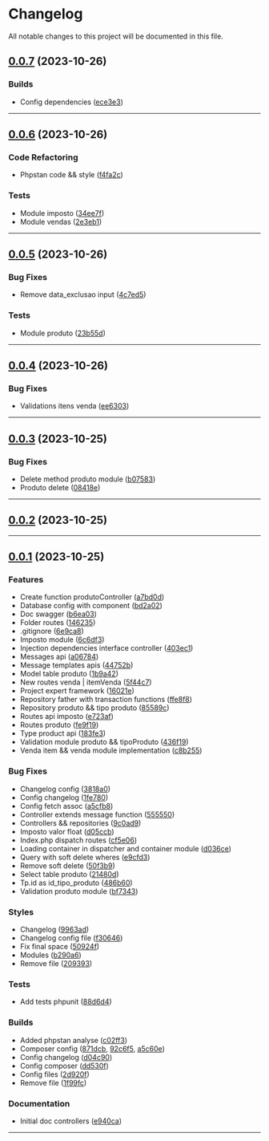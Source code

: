 <!--- BEGIN HEADER -->
# Changelog

All notable changes to this project will be documented in this file.
<!--- END HEADER -->

## [0.0.7](https://github.com/jonas-elias/mercado-software-expert/compare/v0.0.6...v0.0.7) (2023-10-26)

### Builds

* Config dependencies ([ece3e3](https://github.com/jonas-elias/mercado-software-expert/commit/ece3e3afc0cf0393c6d3f2a66bbf8a75e6b9a21f))


---

## [0.0.6](https://github.com/jonas-elias/mercado-software-expert/compare/v0.0.5...v0.0.6) (2023-10-26)

### Code Refactoring

* Phpstan code && style ([f4fa2c](https://github.com/jonas-elias/mercado-software-expert/commit/f4fa2c3bea956bdbcabfd832a800a91eaa44afbf))

### Tests

* Module imposto ([34ee7f](https://github.com/jonas-elias/mercado-software-expert/commit/34ee7f997eb80683c119973f4a34d9807d9f6155))
* Module vendas ([2e3eb1](https://github.com/jonas-elias/mercado-software-expert/commit/2e3eb1088384f17bde4012d0691de773ca6c1ff8))


---

## [0.0.5](https://github.com/jonas-elias/mercado-software-expert/compare/v0.0.4...v0.0.5) (2023-10-26)

### Bug Fixes

* Remove data_exclusao input ([4c7ed5](https://github.com/jonas-elias/mercado-software-expert/commit/4c7ed52b43298bf82144d86621924a436dff37b0))

### Tests

* Module produto ([23b55d](https://github.com/jonas-elias/mercado-software-expert/commit/23b55d016698b962c46530bb8919865e3afa8eb7))


---

## [0.0.4](https://github.com/jonas-elias/mercado-software-expert/compare/v0.0.3...v0.0.4) (2023-10-26)

### Bug Fixes

* Validations itens venda ([ee6303](https://github.com/jonas-elias/mercado-software-expert/commit/ee6303c6d52c429b9607610c7eb0cafb6df4811b))


---

## [0.0.3](https://github.com/jonas-elias/mercado-software-expert/compare/v0.0.2...v0.0.3) (2023-10-25)

### Bug Fixes

* Delete method produto module ([b07583](https://github.com/jonas-elias/mercado-software-expert/commit/b07583b82e4a64a763008c5eada1ac77958eb796))
* Produto delete ([08418e](https://github.com/jonas-elias/mercado-software-expert/commit/08418e4f2bdfae86bd9e9cff0d05ba76961dca0e))


---

## [0.0.2](https://github.com/jonas-elias/mercado-software-expert/compare/v0.0.1...v0.0.2) (2023-10-25)


---

## [0.0.1](https://github.com/jonas-elias/mercado-software-expert/compare/02e6cd24097602178c58a9aa004d6160b1b0ea7b...v0.0.1) (2023-10-25)

### Features

* Create function produtoController ([a7bd0d](https://github.com/jonas-elias/mercado-software-expert/commit/a7bd0dc0541a2977b9cc599cec054012ed5a6d8e))
* Database config with component ([bd2a02](https://github.com/jonas-elias/mercado-software-expert/commit/bd2a026d4b33a6bd4a403c211a04ba68f32982bf))
* Doc swagger ([b6ea03](https://github.com/jonas-elias/mercado-software-expert/commit/b6ea0387ab5dd7c30f7b8d4ddff6c789fecbc267))
* Folder routes ([146235](https://github.com/jonas-elias/mercado-software-expert/commit/14623530e6ba56f29a099a02bbad88fd473c2a26))
* .gitignore ([6e9ca8](https://github.com/jonas-elias/mercado-software-expert/commit/6e9ca889c2822250bc7f8b25a4920b9d298392bc))
* Imposto module ([6c6df3](https://github.com/jonas-elias/mercado-software-expert/commit/6c6df310dface02476a599df93bbf999e0bbb910))
* Injection dependencies interface controller ([403ec1](https://github.com/jonas-elias/mercado-software-expert/commit/403ec1c40dc7e577d01ba736fee97158d3854d54))
* Messages api ([a06784](https://github.com/jonas-elias/mercado-software-expert/commit/a067846f36124644b676e6d504c5b00af96c1bd6))
* Message templates apis ([44752b](https://github.com/jonas-elias/mercado-software-expert/commit/44752b73ddf53e624a0daf7e07c90aa1a5c7ed6e))
* Model table produto ([1b9a42](https://github.com/jonas-elias/mercado-software-expert/commit/1b9a4249ec73118e8ac8f9342f926f1e77ef6f7b))
* New routes venda | itemVenda ([5f44c7](https://github.com/jonas-elias/mercado-software-expert/commit/5f44c75423842fde6fe8aa140a0524e539f64327))
* Project expert framework ([16021e](https://github.com/jonas-elias/mercado-software-expert/commit/16021ec6565b3c4bc6d44625e39c846f1822fb8c))
* Repository father with transaction functions ([ffe8f8](https://github.com/jonas-elias/mercado-software-expert/commit/ffe8f83e0e3090d6d008a984f54835bcb461593e))
* Repository produto && tipo produto ([85589c](https://github.com/jonas-elias/mercado-software-expert/commit/85589ce57229ddd23476899cd1fb6e0eb234b531))
* Routes api imposto ([e723af](https://github.com/jonas-elias/mercado-software-expert/commit/e723afaa3437d30e0e36c583f6b19576167ddfab))
* Routes produto ([fe9f19](https://github.com/jonas-elias/mercado-software-expert/commit/fe9f191977e65807c00854ead648a389a31e1d50))
* Type product api ([183fe3](https://github.com/jonas-elias/mercado-software-expert/commit/183fe3582499c8d9e0b11168dce63e8d3ed014e1))
* Validation module produto && tipoProduto ([436f19](https://github.com/jonas-elias/mercado-software-expert/commit/436f1934e251c713321cda57b881938bd7fb755c))
* Venda item && venda module implementation ([c8b255](https://github.com/jonas-elias/mercado-software-expert/commit/c8b2552ed930d518ba1d029073a4620a960d06df))

### Bug Fixes

* Changelog config ([3818a0](https://github.com/jonas-elias/mercado-software-expert/commit/3818a042c9b488c03a954f49fc31c662179e73b5))
* Config changelog ([1fe780](https://github.com/jonas-elias/mercado-software-expert/commit/1fe780776860824fad2d65f93ee83706ed385f4b))
* Config fetch assoc ([a5cfb8](https://github.com/jonas-elias/mercado-software-expert/commit/a5cfb81a61eca5428afdac51aef96b3421bd2828))
* Controller extends message function ([555550](https://github.com/jonas-elias/mercado-software-expert/commit/5555508a2de3d99940f3e7d938c849dcf5e0551f))
* Controllers && repositories ([9c0ad9](https://github.com/jonas-elias/mercado-software-expert/commit/9c0ad973e566b53e2cfd97010869ba6b184b1ade))
* Imposto valor float ([d05ccb](https://github.com/jonas-elias/mercado-software-expert/commit/d05ccb4fc17db4a4763dc34ca606814446024c6c))
* Index.php dispatch routes ([cf5e06](https://github.com/jonas-elias/mercado-software-expert/commit/cf5e069b462d22b98335f45472df0da2c36f46a8))
* Loading container in dispatcher and container module ([d036ce](https://github.com/jonas-elias/mercado-software-expert/commit/d036ce0f0cb4bb85d80f62c3a95eefc5ee2eb983))
* Query with soft delete wheres ([e9cfd3](https://github.com/jonas-elias/mercado-software-expert/commit/e9cfd3dd2e66de71eb0f923dcf26ff95e77f5f03))
* Remove soft delete ([50f3b9](https://github.com/jonas-elias/mercado-software-expert/commit/50f3b9deff4630f7bccf383ae0ad28c5a80c14b7))
* Select table produto ([21480d](https://github.com/jonas-elias/mercado-software-expert/commit/21480d76942df643e6f91a45e1487def73d1b435))
* Tp.id as id_tipo_produto ([486b60](https://github.com/jonas-elias/mercado-software-expert/commit/486b60e02941e1f762b89f2ff942d68a89a0b454))
* Validation produto module ([bf7343](https://github.com/jonas-elias/mercado-software-expert/commit/bf7343598484425891c1fad5712b4db050b90dbd))

### Styles

* Changelog ([9963ad](https://github.com/jonas-elias/mercado-software-expert/commit/9963ad9003fcb91ed6e4b302219279efd1b53431))
* Changelog config file ([f30646](https://github.com/jonas-elias/mercado-software-expert/commit/f30646acf33e84cead0b1869f50f8febf18c25ee))
* Fix final space ([50924f](https://github.com/jonas-elias/mercado-software-expert/commit/50924f5d72c28f8c4072d6e36866a8fd10acdfa2))
* Modules ([b290a6](https://github.com/jonas-elias/mercado-software-expert/commit/b290a65e6c5df4e208f271926d6165ddfa97e193))
* Remove file ([209393](https://github.com/jonas-elias/mercado-software-expert/commit/20939397950fd812d7e05f70063db09c8f481866))

### Tests

* Add tests phpunit ([88d6d4](https://github.com/jonas-elias/mercado-software-expert/commit/88d6d45c269065a9bccab4fbc919711c614b88dc))

### Builds

* Added phpstan analyse ([c02ff3](https://github.com/jonas-elias/mercado-software-expert/commit/c02ff35ce7e3c11ce1d6b77f8a4ec83c19cc8a2d))
* Composer config ([871dcb](https://github.com/jonas-elias/mercado-software-expert/commit/871dcb4f684cd8321e415e21d3d2b3a0d331decc), [92c6f5](https://github.com/jonas-elias/mercado-software-expert/commit/92c6f51d965493af2aa06d0fd760c39af452f525), [a5c60e](https://github.com/jonas-elias/mercado-software-expert/commit/a5c60e1df19c8dd5d3496136fac60291158b8196))
* Config changelog ([d04c90](https://github.com/jonas-elias/mercado-software-expert/commit/d04c9099a38ed3c952ac5c048f65a82886987dc1))
* Config composer ([dd530f](https://github.com/jonas-elias/mercado-software-expert/commit/dd530f2cbfad2a46303d1f8c5337454bdd994666))
* Config files ([2d920f](https://github.com/jonas-elias/mercado-software-expert/commit/2d920f427beccdc81e4ad808cc29c135ce55f533))
* Remove file ([1f99fc](https://github.com/jonas-elias/mercado-software-expert/commit/1f99fc8afe528cd4cf5825a671c60dc82d6a7d8f))

### Documentation

* Initial doc controllers ([e940ca](https://github.com/jonas-elias/mercado-software-expert/commit/e940cad3d05b95e4d6f2d1e875bd86852167f3ee))


---

